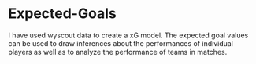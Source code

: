 # Expected-Goals

I have used wyscout data to create a xG model. The expected goal values can be used to draw inferences about the performances of individual players as well as to analyze the performance of teams in matches. 



